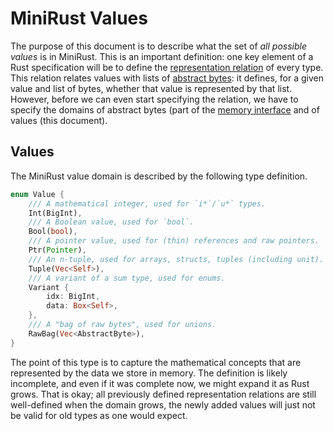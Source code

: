 # MiniRust Values

The purpose of this document is to describe what the set of *all possible values* is in MiniRust.
This is an important definition: one key element of a Rust specification will be to define the [representation relation][representation] of every type.
This relation relates values with lists of [abstract bytes](../mem/interface.md#abstract-bytes):
it defines, for a given value and list of bytes, whether that value is represented by that list.
However, before we can even start specifying the relation, we have to specify the domains of abstract bytes (part of the [memory interface](../mem/interface.md) and of values (this document).

[representation]: https://github.com/rust-lang/unsafe-code-guidelines/blob/master/reference/src/glossary.md#representation
[memory-interface]: memory-interface.md

## Values

The MiniRust value domain is described by the following type definition.

```rust
enum Value {
    /// A mathematical integer, used for `i*`/`u*` types.
    Int(BigInt),
    /// A Boolean value, used for `bool`.
    Bool(bool),
    /// A pointer value, used for (thin) references and raw pointers.
    Ptr(Pointer),
    /// An n-tuple, used for arrays, structs, tuples (including unit).
    Tuple(Vec<Self>),
    /// A variant of a sum type, used for enums.
    Variant {
        idx: BigInt,
        data: Box<Self>,
    },
    /// A "bag of raw bytes", used for unions.
    RawBag(Vec<AbstractByte>),
}
```

The point of this type is to capture the mathematical concepts that are represented by the data we store in memory.
The definition is likely incomplete, and even if it was complete now, we might expand it as Rust grows.
That is okay; all previously defined representation relations are still well-defined when the domain grows, the newly added values will just not be valid for old types as one would expect.
